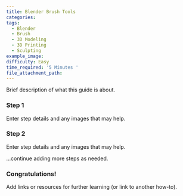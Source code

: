 ```yaml
---
title: Blender Brush Tools
categories:
tags:
  - Blender
  - Brush
  - 3D Modeling
  - 3D Printing
  - Sculpting
example_image:
difficulty: Easy
time_required: '5 Minutes '
file_attachment_path:
---
```

Brief description of what this guide is about.

### Step 1

Enter step details and any images that may help.

### Step 2

Enter step details and any images that may help.

…continue adding more steps as needed.

### Congratulations\!

Add links or resources for further learning (or link to another how-to).
